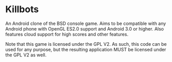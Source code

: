 Killbots
========

An Android clone of the BSD console game. Aims to be compatible with any Android phone with OpenGL ES2.0 support and Android 3.0 or higher. Also features cloud support for high scores and other features.

Note that this game is licensed under the GPL V2. As such, this code can be used for any purpose, but the resulting application MUST be licensed under the GPL V2 as well.
